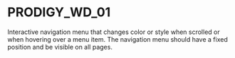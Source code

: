 # PRODIGY_WD_01

Interactive navigation menu that changes color or style when scrolled or when hovering over a menu item. The navigation menu should have a fixed position and be visible on all pages.
